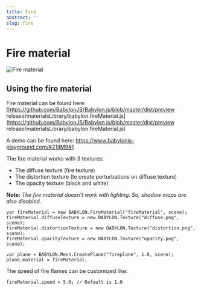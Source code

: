 ```yaml
---
title: Fire
abstract: ''
slug: fire
---
```

# Fire material

![Fire material](/img/extensions/materials/fire.png)

## Using the fire material

Fire material can be found here: [https://github.com/BabylonJS/Babylon.js/blob/master/dist/preview release/materialsLibrary/babylon.fireMaterial.js](https://github.com/BabylonJS/Babylon.js/blob/master/dist/preview release/materialsLibrary/babylon.fireMaterial.js)

A demo can be found here:  https://www.babylonjs-playground.com/#21IIM9#1

The fire material works with 3 textures:
- The diffuse texture (fire texture)
- The distortion texture (to create perturbations on diffuse texture)
- The opacity texture (black and white)

**Note:** *The fire material doesn't work with lighting. So, shadow maps are also disabled.*

```
var fireMaterial = new BABYLON.FireMaterial("fireMaterial", scene);
fireMaterial.diffuseTexture = new BABYLON.Texture("diffuse.png", scene);
fireMaterial.distortionTexture = new BABYLON.Texture("distortion.png", scene);
fireMaterial.opacityTexture = new BABYLON.Texture("opacity.png", scene);

var plane = BABYLON.Mesh.CreatePlane("fireplane", 1.0, scene);
plane.material = fireMaterial;
```

The speed of fire flames can be customized like:

```
fireMaterial.speed = 5.0; // Default is 1.0
```


